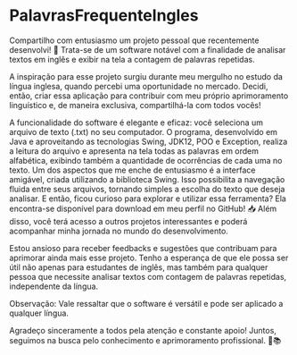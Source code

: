 # PalavrasFrequenteIngles
Compartilho com entusiasmo um projeto pessoal que recentemente desenvolvi!
🚀 Trata-se de um software notável com a finalidade de analisar textos em inglês e exibir na tela a contagem de palavras repetidas.

A inspiração para esse projeto surgiu durante meu mergulho no estudo da língua inglesa, quando percebi uma oportunidade no mercado. Decidi, então, criar essa aplicação para contribuir com meu próprio aprimoramento linguístico e, de maneira exclusiva, compartilhá-la com todos vocês!

A funcionalidade do software é elegante e eficaz: você seleciona um arquivo de texto (.txt) no seu computador. O programa, desenvolvido em Java e aproveitando as tecnologias Swing, JDK12, POO e Exception, realiza a leitura do arquivo e apresenta na tela todas as palavras em ordem alfabética, exibindo também a quantidade de ocorrências de cada uma no texto.
Um dos aspectos que me enche de entusiasmo é a interface amigável, criada utilizando a biblioteca Swing. Isso possibilita a navegação fluida entre seus arquivos, tornando simples a escolha do texto que deseja analisar.
E então, ficou curioso para explorar e utilizar essa ferramenta? Ela encontra-se disponível para download em meu perfil no GitHub! 📥 Além disso, você terá acesso a outros projetos interessantes e poderá acompanhar minha jornada no mundo do desenvolvimento.

Estou ansioso para receber feedbacks e sugestões que contribuam para aprimorar ainda mais esse projeto. Tenho a esperança de que ele possa ser útil não apenas para estudantes de inglês, mas também para qualquer pessoa que necessite analisar textos com contagem de palavras repetidas, independente da língua.

Observação: Vale ressaltar que o software é versátil e pode ser aplicado a qualquer língua.

Agradeço sinceramente a todos pela atenção e constante apoio! Juntos, seguimos na busca pelo conhecimento e aprimoramento profissional. 🌟📚
